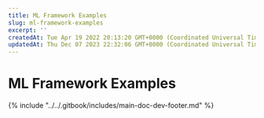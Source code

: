 ```yaml
---
title: ML Framework Examples
slug: ml-framework-examples
excerpt: ''
createdAt: Tue Apr 19 2022 20:13:20 GMT+0000 (Coordinated Universal Time)
updatedAt: Thu Dec 07 2023 22:32:06 GMT+0000 (Coordinated Universal Time)
---
```


# ML Framework Examples



{% include "../../.gitbook/includes/main-doc-dev-footer.md" %}

